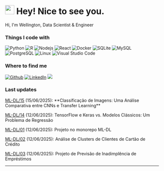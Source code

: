 <h1><img src="https://emojis.slackmojis.com/emojis/images/1643514418/3958/storm_trooper.gif?1643514418" width="30"/> Hey! Nice to see you.</h1>
<p>Hi, I'm Wellington, Data Scientist & Engineer</p>

<h3>Things I code with</h3>
<p>
  <img alt="Python" src="https://img.shields.io/badge/-Python-000?style=flat-square&logo=python&logoColor=white" />
  <img alt="R" src="https://img.shields.io/badge/-R-000000?style=flat-square&logo=r&logoColor=white" />
  <img alt="Nodejs" src="https://img.shields.io/badge/-Nodejs-000?style=flat-square&logo=Node.js&logoColor=white" />
  <img alt="React" src="https://img.shields.io/badge/-React-000000?style=flat-square&logo=react&logoColor=white" />
  <img alt="Docker" src="https://img.shields.io/badge/-Docker-000?style=flat-square&logo=docker&logoColor=white" />
  <img alt="SQLite" src="https://img.shields.io/badge/-SQLite-000000?style=flat-square&logo=sqlite&logoColor=white" />
  <img alt="MySQL" src="https://img.shields.io/badge/-MySQL-000?style=flat-square&logo=mysql&logoColor=white" />
  <img alt="PostgreSQL" src="https://img.shields.io/badge/-PostgreSQL-000000?style=flat-square&logo=postgresql&logoColor=white" />
  <img alt="Linux" src="https://img.shields.io/badge/-Linux-000000?style=flat-square&logo=linux&logoColor=white" />
  <img alt="Visual Studio Code" src="https://img.shields.io/badge/-VSCode-000000?style=flat-square&logo=visual-studio-code&logoColor=white" />
</p>

<h3>Where to find me</h3>
<p>
  <a href="https://github.com/esscova" target="_blank"><img alt="Github" src="https://img.shields.io/badge/GitHub-%2312100E.svg?&style=for-the-badge&logo=Github&logoColor=white" /></a>
  <a href="https://www.linkedin.com/in/wellington-moreira-santos" target="_blank"><img alt="LinkedIn" src="https://img.shields.io/badge/linkedin-%230077B5.svg?&style=for-the-badge&logo=linkedin&logoColor=white" /></a>
  <a href="mailto:wmoreira.ds@gmail.com"><img src="https://img.shields.io/badge/Gmail-D14836?style=for-the-badge&logo=gmail&logoColor=white"/> </a>
</p>

<h3>Last updates</h3>
<p>
<a href="https://github.com/esscova/ML-DL/tree/main/15%20-%20Classificando%20imagens%20com%20CNN%20e%20TL%20no%20TensorFlow" target="_blank">ML-DL/15</a> (15/06/2025): **Classificação de Imagens: Uma Análise Comparativa entre CNNs e Transfer Learning**
</p>

<p>
<a href="https://github.com/esscova/ML-DL/tree/main/14%20-%20TensorFlow%20e%20Keras%20vs%20Modelos%20Cl%C3%A1ssicos%3A%20Um%20problema%20de%20Regress%C3%A3o" target="_blank">ML-DL/14</a> (12/06/2025): TensorFlow e Keras vs. Modelos Clássicos: Um Problema de Regressão
</p>

<p>
<a href="https://github.com/esscova/ML-DL/tree/main/01%20-%20Customer%20Income" target="_blank">ML-DL/01</a> (12/06/2025): Projeto no monorepo ML-DL
</p>

<p>
<a href="https://github.com/esscova/ML-DL/tree/main/02%20-%20Credit%20Card%20Customers%20Clustering" target="_blank">ML-DL/02</a> (12/06/2025): Análise de Clusters de Clientes de Cartão de Crédito
</p>

<p>
<a href="https://github.com/esscova/ML-DL/tree/main/03%20-%20Loan%20Default%20Prediction" target="_blank">ML-DL/03</a> (12/06/2025): Projeto de Previsão de Inadimplência de Empréstimos
</p>

---
